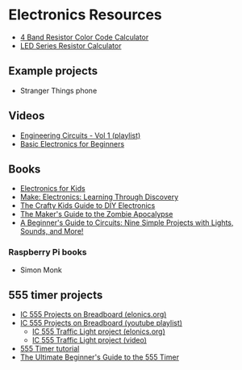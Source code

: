 # Electronics Resources

* [4 Band Resistor Color Code Calculator](https://www.digikey.com/en/resources/conversion-calculators/conversion-calculator-resistor-color-code)
* [LED Series Resistor Calculator](https://www.digikey.com/en/resources/conversion-calculators/conversion-calculator-led-series-resistor)

## Example projects
* Stranger Things phone

## Videos
* [Engineering Circuits - Vol 1 (playlist)](https://www.youtube.com/playlist?list=PLnVYEpTNGNtUSjEEYf01D-q4ExTO960sG)
* [Basic Electronics for Beginners](https://www.youtube.com/watch?v=uXr4lXYjXuU)

## Books
* [Electronics for Kids](https://www.amazon.com/Electronics-Kids-Circuits-Experiment-Electricity/dp/1593277253/)
* [Make: Electronics: Learning Through Discovery](https://www.amazon.com/Make-Electronics-Learning-Through-Discovery/dp/1680450263/)
* [The Crafty Kids Guide to DIY Electronics](https://www.amazon.com/Crafty-Kids-Guide-DIY-Electronics/dp/1260142833/)
* [The Maker's Guide to the Zombie Apocalypse](https://www.amazon.com/Makers-Guide-Zombie-Apocalypse-Raspberry-dp-1593276672/dp/1593276672/)
* [A Beginner's Guide to Circuits: Nine Simple Projects with Lights, Sounds, and More!](https://www.amazon.com/Beginners-Guide-Circuits-Simple-Projects/dp/1593279043/)

### Raspberry Pi books
* Simon Monk


## 555 timer projects
* [IC 555 Projects on Breadboard (elonics.org)](https://elonics.org/555-timer-ic-projects-on-breadboard/)
* [IC 555 Projects on Breadboard (youtube playlist)](https://www.youtube.com/playlist?list=PLtnycejpkuLXLOv0d37J4JOXKtAnz_BBo)
  * [IC 555 Traffic Light project (elonics.org)](https://elonics.org/model-traffic-lights-circuit-using-555-ic/)
  * [IC 555 Traffic Light project (video)](https://www.youtube.com/watch?v=UCvafxvFgoc)
* [555 Timer tutorial](https://www.jameco.com/Jameco/workshop/TechTip/555-timer-tutorial.html)
* [The Ultimate Beginner's Guide to the 555 Timer](https://www.jameco.com/Jameco/workshop/JamecoBuilds/ultimate-beginners-guide-to-the-555-timer.html)